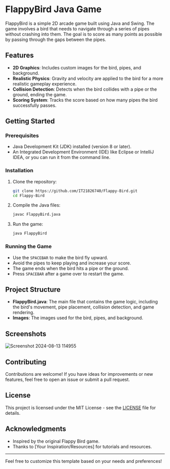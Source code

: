 # FlappyBird Java Game

FlappyBird is a simple 2D arcade game built using Java and Swing. The game involves a bird that needs to navigate through a series of pipes without crashing into them. The goal is to score as many points as possible by passing through the gaps between the pipes.

## Features

- **2D Graphics**: Includes custom images for the bird, pipes, and background.
- **Realistic Physics**: Gravity and velocity are applied to the bird for a more realistic gameplay experience.
- **Collision Detection**: Detects when the bird collides with a pipe or the ground, ending the game.
- **Scoring System**: Tracks the score based on how many pipes the bird successfully passes.

## Getting Started

### Prerequisites

- Java Development Kit (JDK) installed (version 8 or later).
- An Integrated Development Environment (IDE) like Eclipse or IntelliJ IDEA, or you can run it from the command line.

### Installation

1. Clone the repository:

   ```bash
   git clone https://github.com/IT21826740/Flappy-Bird.git
   cd Flappy-Bird
   ```

2. Compile the Java files:

   ```bash
   javac FlappyBird.java
   ```

3. Run the game:

   ```bash
   java FlappyBird
   ```

### Running the Game

- Use the `SPACEBAR` to make the bird fly upward.
- Avoid the pipes to keep playing and increase your score.
- The game ends when the bird hits a pipe or the ground.
- Press `SPACEBAR` after a game over to restart the game.

## Project Structure

- **FlappyBird.java**: The main file that contains the game logic, including the bird's movement, pipe placement, collision detection, and game rendering.
- **Images**: The images used for the bird, pipes, and background.

## Screenshots

![Screenshot 2024-08-13 114955](https://github.com/user-attachments/assets/5d661b03-a3e5-4807-9e31-ea62d9537b94)


## Contributing

Contributions are welcome! If you have ideas for improvements or new features, feel free to open an issue or submit a pull request.

## License

This project is licensed under the MIT License - see the [LICENSE](LICENSE) file for details.

## Acknowledgments

- Inspired by the original Flappy Bird game.
- Thanks to [Your Inspiration/Resources] for tutorials and resources.

---

Feel free to customize this template based on your needs and preferences!
